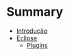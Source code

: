 # Summary

* [Introdução](README.md)
* [Eclipse](eclipse/eclipse.md)
   * [Plugins](eclipse/plugins.md)

